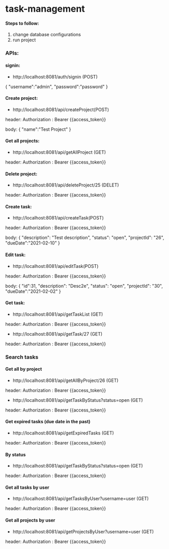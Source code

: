 # task-management

#### Steps to follow:

1. change database configurations 
2. run project

### APIs:
#### signin:
* http://localhost:8081/auth/signin (POST)

{
	"username":"admin",
	"password":"password"
}

#### Create project:
* http://localhost:8081/api/createProject(POST)

header: Authorization : Bearer {{access_token}} 

body: 
		{
			 "name":"Test Project"
		}
		
#### Get all projects:
* http://localhost:8081/api/getAllProject (GET)

header: Authorization : Bearer {{access_token}} 


#### Delete project:
* http://localhost:8081/api/deleteProject/25 (DELET)

header: Authorization : Bearer {{access_token}} 

#### Create task:
* http://localhost:8081/api/createTask(POST)

header: Authorization : Bearer {{access_token}} 

body: 
{
    "description": "Test description",
    "status": "open",
    "projectId": "26",
    "dueDate":"2021-02-10"
}

#### Edit task:
* http://localhost:8081/api/editTask(POST)

header: Authorization : Bearer {{access_token}} 

body:
{
    "id":31,
    "description": "Desc2e",
    "status": "open",
    "projectId": "30",
    "dueDate":"2021-02-02"
}

#### Get task:
* http://localhost:8081/api/getTaskList (GET)

header: Authorization : Bearer {{access_token}} 

* http://localhost:8081/api/getTask/27 (GET)

header: Authorization : Bearer {{access_token}} 

 ### Search tasks
 ####  Get all by project
 * http://localhost:8081/api/getAllByProject/26 (GET)
 
 header: Authorization : Bearer {{access_token}} 

* http://localhost:8081/api/getTaskByStatus?status=open (GET)

header: Authorization : Bearer {{access_token}} 

 ####  Get expired tasks (due date in the past)
 
* http://localhost:8081/api/getExpiredTasks (GET)

header: Authorization : Bearer {{access_token}} 

 ####  By status
* http://localhost:8081/api/getTaskByStatus?status=open (GET)

header: Authorization : Bearer {{access_token}} 

 #### Get all tasks by user
* http://localhost:8081/api/getTasksByUser?username=user (GET)

header: Authorization : Bearer {{access_token}} 

 #### Get all projects by user
* http://localhost:8081/api/getProjectsByUser?username=user (GET)

header: Authorization : Bearer {{access_token}} 
